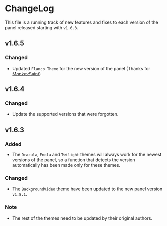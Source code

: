 <h1>ChangeLog</h1>

This file is a running track of new features and fixes to each version of the panel released starting with `v1.6.3`.

<h2>v1.6.5</h2>

<h3>Changed</h3>

- Updated `Flanco Theme` for the new version of the panel (Thanks for [MonkeySaint](https://github.com/MonkeySaint/Flanco-Theme)).

<h2>v1.6.4</h2>

<h3>Changed</h3>

- Update the supported versions that were forgotten.

<h2>v1.6.3</h2>

<h3>Added</h3>

- The `Dracula`, `Enola` and `Twilight` themes will always work for the newest versions of the panel, so a function that detects the version automatically has been made only for these themes.

<h3>Changed</h3>

- The `BackgroundVideo` theme have been updated to the new panel version `v1.8.1`.

<h3>Note</h3>

- The rest of the themes need to be updated by their original authors.
